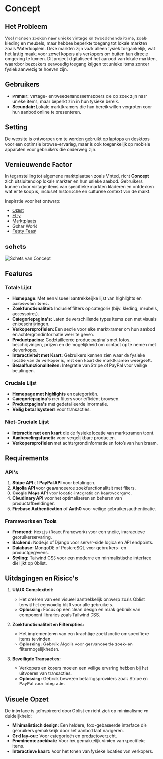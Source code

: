 # Concept

## Het Probleem
Veel mensen zoeken naar unieke vintage en tweedehands items, zoals kleding en meubels, maar hebben beperkte toegang tot lokale markten zoals Waterlooplein. Deze markten zijn vaak alleen fysiek toegankelijk, wat het lastig maakt voor zowel kopers als verkopers om buiten hun directe omgeving te komen. Dit project digitaliseert het aanbod van lokale markten, waardoor bezoekers eenvoudig toegang krijgen tot unieke items zonder fysiek aanwezig te hoeven zijn.

## Gebruikers
- **Primair:** Vintage- en tweedehandsliefhebbers die op zoek zijn naar unieke items, maar beperkt zijn in hun fysieke bereik.
- **Secundair:** Lokale marktkramers die hun bereik willen vergroten door hun aanbod online te presenteren.

## Setting
De website is ontworpen om te worden gebruikt op laptops en desktops voor een optimale browse-ervaring, maar is ook toegankelijk op mobiele apparaten voor gebruikers die onderweg zijn.

## Vernieuwende Factor
In tegenstelling tot algemene marktplaatsen zoals Vinted, richt **Concept** zich uitsluitend op lokale markten en hun unieke aanbod. Gebruikers kunnen door vintage items van specifieke markten bladeren en ontdekken wat er te koop is, inclusief historische en culturele context van de markt.

Inspiratie voor het ontwerp:
- [Oblist](https://oblist.com/)
- [Etsy](https://www.etsy.com/)
- [Marktplaats](https://www.marktplaats.nl/)
- [Gohar World](https://gohar.world/)
- [Feisty Feast](https://feistyfeast.com/)

## schets
![Schets van Concept](programmeerproject/search_results.jpeg)

## Features
### Totale Lijst
- **Homepage:** Met een visueel aantrekkelijke lijst van highlights en aanbevolen items.
- **Zoekfunctionaliteit:** Inclusief filters op categorie (bijv. kleding, meubels, accessoires).
- **Categoriepagina's:** Laten de verschillende types items zien met visuals en beschrijvingen.
- **Verkopersprofielen:** Een sectie voor elke marktkramer om hun aanbod en achtergrondinformatie weer te geven.
- **Productpagina:** Gedetailleerde productpagina's met foto’s, beschrijvingen, prijzen en de mogelijkheid om contact op te nemen met de verkoper.
- **Interactiviteit met Kaart:** Gebruikers kunnen zien waar de fysieke locatie van de verkoper is, met een kaart die marktkramen weergeeft.
- **Betaalfunctionaliteiten:** Integratie van Stripe of PayPal voor veilige betalingen.

### Cruciale Lijst
- **Homepage met highlights** en categorieën.
- **Categoriepagina's** met filters voor efficiënt browsen.
- **Productpagina's** met gedetailleerde informatie.
- **Veilig betaalsysteem** voor transacties.

### Niet-Cruciale Lijst
- **Interactie met een kaart** die de fysieke locatie van marktkramen toont.
- **Aanbevelingsfunctie** voor vergelijkbare producten.
- **Verkopersprofielen** met achtergrondinformatie en foto’s van hun kraam.

## Requirements
### API's
1. **Stripe API** of **PayPal API** voor betalingen.
2. **Algolia API** voor geavanceerde zoekfunctionaliteit met filters.
3. **Google Maps API** voor locatie-integratie en kaartweergave.
4. **Cloudinary API** voor het optimaliseren en beheren van productafbeeldingen.
5. **Firebase Authentication** of **Auth0** voor veilige gebruikersauthenticatie.

### Frameworks en Tools
- **Frontend:** Next.js (React Framework) voor een snelle, interactieve gebruikerservaring.
- **Backend:** Node.js of Django voor server-side logica en API endpoints.
- **Database:** MongoDB of PostgreSQL voor gebruikers- en productgegevens.
- **Styling:** Tailwind CSS voor een moderne en minimalistische interface die lijkt op Oblist.

## Uitdagingen en Risico's
1. **UI/UX Complexiteit:**
   - Het creëren van een visueel aantrekkelijk ontwerp zoals Oblist, terwijl het eenvoudig blijft voor alle gebruikers.
   - **Oplossing:** Focus op een clean design en maak gebruik van component libraries zoals Tailwind CSS.
   
2. **Zoekfunctionaliteit en Filteropties:**
   - Het implementeren van een krachtige zoekfunctie om specifieke items te vinden.
   - **Oplossing:** Gebruik Algolia voor geavanceerde zoek- en filtermogelijkheden.

3. **Beveiligde Transacties:**
   - Verkopers en kopers moeten een veilige ervaring hebben bij het uitvoeren van transacties.
   - **Oplossing:** Gebruik bewezen betalingsproviders zoals Stripe en PayPal voor integratie.

## Visuele Opzet
De interface is geïnspireerd door Oblist en richt zich op minimalisme en duidelijkheid:
- **Minimalistisch design:** Een heldere, foto-gebaseerde interface die gebruikers gemakkelijk door het aanbod laat navigeren.
- **Grid lay-out:** Voor categorieën en productoverzicht.
- **Prominente zoekbalk:** Voor het gemakkelijk vinden van specifieke items.
- **Interactieve kaart:** Voor het tonen van fysieke locaties van verkopers.

